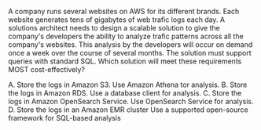 A company runs several websites on AWS for its different brands. Each website generates tens of gigabytes of web trafic logs each day. A solutions architect needs to design a scalable solution to give the company's developers the ability to analyze trafic patterns across all the company's websites. This analysis by the developers will occur on demand once a week over the course of several months. The solution must support queries with standard SQL. Which solution will meet these requirements MOST cost-effectively? 

A. Store the logs in Amazon S3. Use Amazon Athena tor analysis. 
B. Store the logs in Amazon RDS. Use a database client for analysis. 
C. Store the logs in Amazon OpenSearch Service. Use OpenSearch Service for analysis. 
D. Store the logs in an Amazon EMR cluster Use a supported open-source framework for SQL-based analysis